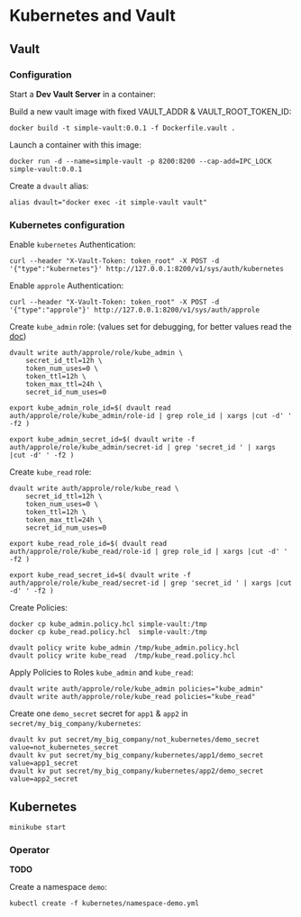 # Kubernetes and Vault

## Vault

### Configuration

Start a **Dev Vault Server** in a container:

Build a new vault image with fixed VAULT_ADDR & VAULT_ROOT_TOKEN_ID:

```shell
docker build -t simple-vault:0.0.1 -f Dockerfile.vault .
```

Launch a container with this image:

```shell
docker run -d --name=simple-vault -p 8200:8200 --cap-add=IPC_LOCK simple-vault:0.0.1
```

Create a `dvault` alias:

```shell
alias dvault="docker exec -it simple-vault vault"
```

### Kubernetes configuration

Enable `kubernetes` Authentication:

```shell
curl --header "X-Vault-Token: token_root" -X POST -d '{"type":"kubernetes"}' http://127.0.0.1:8200/v1/sys/auth/kubernetes
```

Enable `approle` Authentication:

```shell
curl --header "X-Vault-Token: token_root" -X POST -d '{"type":"approle"}' http://127.0.0.1:8200/v1/sys/auth/approle
```

Create `kube_admin` role:
(values set for debugging, for better values read the [doc](https://www.vaultproject.io/api/auth/approle/index.html#parameters))

```shell
dvault write auth/approle/role/kube_admin \
    secret_id_ttl=12h \
    token_num_uses=0 \
    token_ttl=12h \
    token_max_ttl=24h \
    secret_id_num_uses=0

export kube_admin_role_id=$( dvault read auth/approle/role/kube_admin/role-id | grep role_id | xargs |cut -d' ' -f2 )

export kube_admin_secret_id=$( dvault write -f auth/approle/role/kube_admin/secret-id | grep 'secret_id ' | xargs |cut -d' ' -f2 )
```

Create `kube_read` role:

```shell
dvault write auth/approle/role/kube_read \
    secret_id_ttl=12h \
    token_num_uses=0 \
    token_ttl=12h \
    token_max_ttl=24h \
    secret_id_num_uses=0

export kube_read_role_id=$( dvault read auth/approle/role/kube_read/role-id | grep role_id | xargs |cut -d' ' -f2 )

export kube_read_secret_id=$( dvault write -f auth/approle/role/kube_read/secret-id | grep 'secret_id ' | xargs |cut -d' ' -f2 )
```

Create Policies:

```shell
docker cp kube_admin.policy.hcl simple-vault:/tmp
docker cp kube_read.policy.hcl  simple-vault:/tmp

dvault policy write kube_admin /tmp/kube_admin.policy.hcl
dvault policy write kube_read  /tmp/kube_read.policy.hcl
```

Apply Policies to Roles `kube_admin` and `kube_read`:

```shell
dvault write auth/approle/role/kube_admin policies="kube_admin"
dvault write auth/approle/role/kube_read policies="kube_read"
```

Create one `demo_secret` secret for `app1` & `app2` in `secret/my_big_company/kubernetes`:

```shell
dvault kv put secret/my_big_company/not_kubernetes/demo_secret value=not_kubernetes_secret
dvault kv put secret/my_big_company/kubernetes/app1/demo_secret value=app1_secret
dvault kv put secret/my_big_company/kubernetes/app2/demo_secret value=app2_secret
```

## Kubernetes

```shell
minikube start
```

### Operator

**TODO**

Create a namespace `demo`:

```shell
kubectl create -f kubernetes/namespace-demo.yml
```